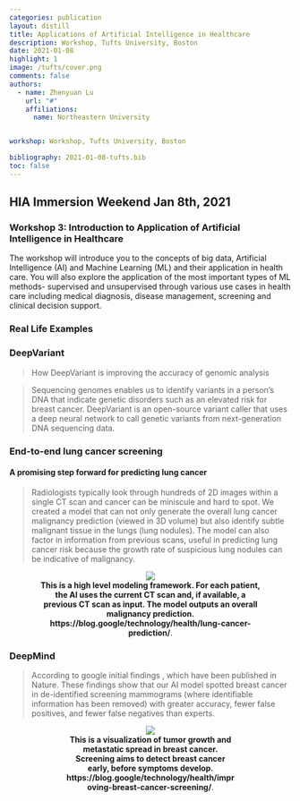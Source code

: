 ```yaml
---
categories: publication
layout: distill
title: Applications of Artificial Intelligence in Healthcare
description: Workshop, Tufts University, Boston
date: 2021-01-08
highlight: 1
image: /tufts/cover.png
comments: false
authors:
  - name: Zhenyuan Lu
    url: "#"
    affiliations:
      name: Northeastern University


workshop: Workshop, Tufts University, Boston

bibliography: 2021-01-08-tufts.bib
toc: false
---
```


## HIA Immersion Weekend Jan 8th, 2021

### Workshop 3: Introduction to Application of Artificial Intelligence in Healthcare
<p>
The workshop will introduce you to the concepts of big data, Artificial Intelligence (AI) and Machine Learning (ML) and their application in health care. You will also explore the application of the most important types of ML methods- supervised and unsupervised through various use cases in health care including medical diagnosis, disease management, screening and clinical decision support.
</p>



### Real Life Examples

### DeepVariant
> How DeepVariant is improving the accuracy of genomic analysis

> Sequencing genomes enables us to identify variants in a person’s DNA that indicate genetic disorders such as an elevated risk for breast cancer. DeepVariant is an open-source variant caller that uses a deep neural network to call genetic variants from next-generation DNA sequencing data. <d-cite key="Poplin2018"></d-cite>

### End-to-end lung cancer screening

#### A promising step forward for predicting lung cancer


> Radiologists typically look through hundreds of 2D images within a single CT scan and cancer can be miniscule and hard to spot. We created a model that can not only generate the overall lung cancer malignancy prediction (viewed in 3D volume) but also identify subtle malignant tissue in the lungs (lung nodules). The model can also factor in information from previous scans, useful in predicting lung cancer risk because the growth rate of suspicious lung nodules can be indicative of malignancy. <d-cite key="Ardila2019"></d-cite>




<center>
  <figure  style="max-width:80%;">
    <img src="https://storage.googleapis.com/gweb-uniblog-publish-prod/original_images/lung_cancer_model.gif"  />
    <figcaption>
      <strong> This is a high level modeling framework. For each patient, the AI uses the current CT scan and, if available, a previous CT scan as input. The model outputs an overall malignancy prediction. https://blog.google/technology/health/lung-cancer-prediction/</strong>.
    </figcaption>
  </figure>
</center>

### DeepMind

> According to google initial findings <d-cite key="McKinney2020"></d-cite>, which have been published in Nature. These findings show that our AI model spotted breast cancer in de-identified screening mammograms (where identifiable information has been removed) with greater accuracy, fewer false positives, and fewer false negatives than experts. 



<center>
  <figure style="max-width:60%;">
    <img src="https://storage.googleapis.com/gweb-uniblog-publish-prod/original_images/Animation_showing_tumour_growth_and_metastatic_spread_in_breast_cancer_res.gif"  />
    <figcaption>
      <strong> This is a visualization of tumor growth and metastatic spread in breast cancer. Screening aims to detect breast cancer early, before symptoms develop. https://blog.google/technology/health/improving-breast-cancer-screening/</strong>.
    </figcaption>
  </figure>
</center>
